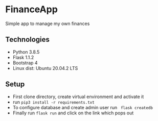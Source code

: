 # FinanceApp
Simple app to manage my own finances
## Technologies
* Python 3.8.5
* Flask 1.1.2
* Bootstrap 4
* Linux dist: Ubuntu 20.04.2 LTS
## Setup
* First clone directory, create virtual environment and activate it
* run `pip3 install -r requirements.txt`
* To configure database and create admin user run ``` flask createdb```
* Finally run `flask run` and click on the link which pops out
